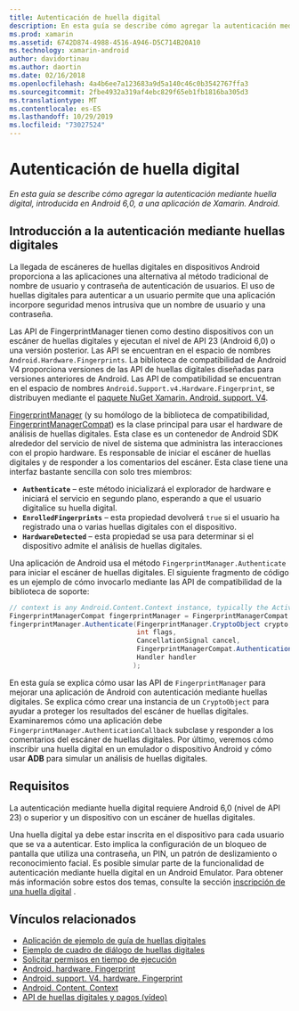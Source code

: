 ```yaml
---
title: Autenticación de huella digital
description: En esta guía se describe cómo agregar la autenticación mediante huella digital, introducida en Android 6,0, a una aplicación de Xamarin. Android.
ms.prod: xamarin
ms.assetid: 6742D874-4988-4516-A946-D5C714B20A10
ms.technology: xamarin-android
author: davidortinau
ms.author: daortin
ms.date: 02/16/2018
ms.openlocfilehash: 4a4b6ee7a123683a9d5a140c46c0b3542767ffa3
ms.sourcegitcommit: 2fbe4932a319af4ebc829f65eb1fb1816ba305d3
ms.translationtype: MT
ms.contentlocale: es-ES
ms.lasthandoff: 10/29/2019
ms.locfileid: "73027524"
---
```

# <a name="fingerprint-authentication"></a>Autenticación de huella digital

_En esta guía se describe cómo agregar la autenticación mediante huella digital, introducida en Android 6,0, a una aplicación de Xamarin. Android._

## <a name="fingerprint-authentication-overview"></a>Introducción a la autenticación mediante huellas digitales

La llegada de escáneres de huellas digitales en dispositivos Android proporciona a las aplicaciones una alternativa al método tradicional de nombre de usuario y contraseña de autenticación de usuarios. El uso de huellas digitales para autenticar a un usuario permite que una aplicación incorpore seguridad menos intrusiva que un nombre de usuario y una contraseña.

Las API de FingerprintManager tienen como destino dispositivos con un escáner de huellas digitales y ejecutan el nivel de API 23 (Android 6,0) o una versión posterior. Las API se encuentran en el espacio de nombres `Android.Hardware.Fingerprints`. La biblioteca de compatibilidad de Android V4 proporciona versiones de las API de huellas digitales diseñadas para versiones anteriores de Android. Las API de compatibilidad se encuentran en el espacio de nombres `Android.Support.v4.Hardware.Fingerprint`, se distribuyen mediante el [paquete NuGet Xamarin. Android. support. V4](https://www.nuget.org/packages/Xamarin.Android.Support.v4/).

[FingerprintManager](https://developer.android.com/reference/android/hardware/fingerprint/FingerprintManager.html) (y su homólogo de la biblioteca de compatibilidad, [FingerprintManagerCompat](https://developer.android.com/reference/android/support/v4/hardware/fingerprint/FingerprintManagerCompat.html)) es la clase principal para usar el hardware de análisis de huellas digitales. Esta clase es un contenedor de Android SDK alrededor del servicio de nivel de sistema que administra las interacciones con el propio hardware. Es responsable de iniciar el escáner de huellas digitales y de responder a los comentarios del escáner. Esta clase tiene una interfaz bastante sencilla con solo tres miembros:

- **`Authenticate`** &ndash; este método inicializará el explorador de hardware e iniciará el servicio en segundo plano, esperando a que el usuario digitalice su huella digital.
- **`EnrolledFingerprints`** &ndash; esta propiedad devolverá `true` si el usuario ha registrado una o varias huellas digitales con el dispositivo.
- **`HardwareDetected`** &ndash; esta propiedad se usa para determinar si el dispositivo admite el análisis de huellas digitales.

Una aplicación de Android usa el método `FingerprintManager.Authenticate` para iniciar el escáner de huellas digitales. El siguiente fragmento de código es un ejemplo de cómo invocarlo mediante las API de compatibilidad de la biblioteca de soporte:

```csharp
// context is any Android.Content.Context instance, typically the Activity 
FingerprintManagerCompat fingerprintManager = FingerprintManagerCompat.From(context);
fingerprintManager.Authenticate(FingerprintManager.CryptoObject crypto,
                                int flags,
                                CancellationSignal cancel,
                                FingerprintManagerCompat.AuthenticationCallback callback,
                                Handler handler
                               );
```

En esta guía se explica cómo usar las API de `FingerprintManager` para mejorar una aplicación de Android con autenticación mediante huellas digitales. Se explica cómo crear una instancia de un `CryptoObject` para ayudar a proteger los resultados del escáner de huellas digitales. Examinaremos cómo una aplicación debe `FingerprintManager.AuthenticationCallback` subclase y responder a los comentarios del escáner de huellas digitales. Por último, veremos cómo inscribir una huella digital en un emulador o dispositivo Android y cómo usar **ADB** para simular un análisis de huellas digitales.

## <a name="requirements"></a>Requisitos

La autenticación mediante huella digital requiere Android 6,0 (nivel de API 23) o superior y un dispositivo con un escáner de huellas digitales. 

Una huella digital ya debe estar inscrita en el dispositivo para cada usuario que se va a autenticar. Esto implica la configuración de un bloqueo de pantalla que utiliza una contraseña, un PIN, un patrón de deslizamiento o reconocimiento facial. Es posible simular parte de la funcionalidad de autenticación mediante huella digital en un Android Emulator.  Para obtener más información sobre estos dos temas, consulte la sección [inscripción de una huella digital](enrolling-fingerprint.md) . 

## <a name="related-links"></a>Vínculos relacionados

- [Aplicación de ejemplo de guía de huellas digitales](https://docs.microsoft.com/samples/xamarin/monodroid-samples/fingerprintguide)
- [Ejemplo de cuadro de diálogo de huellas digitales](https://docs.microsoft.com/samples/xamarin/monodroid-samples/android-m-fingerprintdialog)
- [Solicitar permisos en tiempo de ejecución](https://developer.android.com/training/permissions/requesting.html)
- [Android. hardware. Fingerprint](https://developer.android.com/reference/android/hardware/fingerprint/package-summary.html)
- [Android. support. V4. hardware. Fingerprint](https://developer.android.com/reference/android/support/v4/hardware/fingerprint/package-summary.html)
- [Android. Content. Context](xref:Android.Content.Context)
- [API de huellas digitales y pagos (vídeo)](https://youtu.be/VOn7VrTRlA4)
